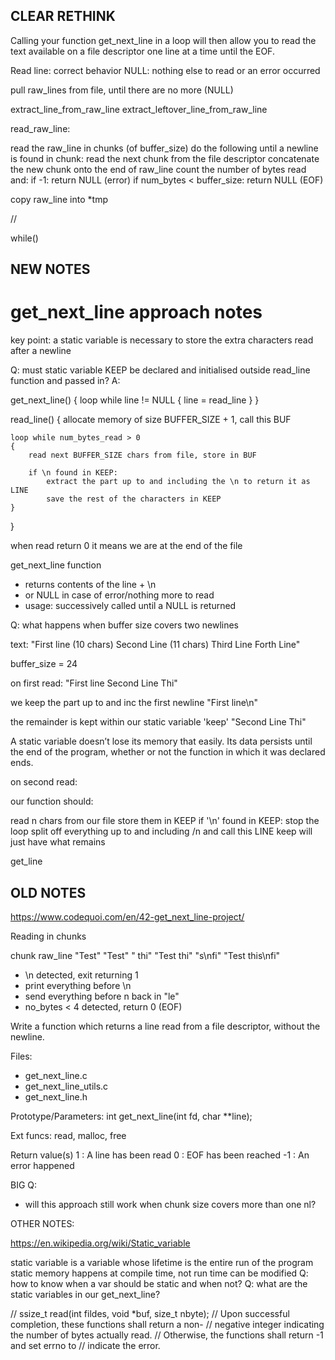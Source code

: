 ## CLEAR RETHINK

 Calling your function get_next_line in a loop will then allow you to read the text available on a file descriptor one line at a time until the EOF.

Read line: correct behavior
NULL: nothing else to read or an error occurred

pull raw_lines from file, until there are no more (NULL)


extract_line_from_raw_line
extract_leftover_line_from_raw_line

read_raw_line:

read the raw_line in chunks (of buffer_size)
do the following until a newline is found in chunk:
	read the next chunk from the file descriptor
	concatenate the new chunk onto the end of raw_line
	count the number of bytes read and:
		if -1: return NULL (error)
		if num_bytes < buffer_size: return NULL (EOF)

copy raw_line into *tmp


//


while()



## NEW NOTES

# get_next_line approach notes

key point: a static variable is necessary to store the extra characters read after a newline

Q: must static variable KEEP be declared and initialised outside read_line function and passed in?
A: 

get_next_line()
{
	loop while line != NULL
	{
		line = read_line
	}
}

read_line()
{
	allocate memory of size BUFFER_SIZE + 1, call this BUF

	loop while num_bytes_read > 0
	{
		read next BUFFER_SIZE chars from file, store in BUF

		if \n found in KEEP:
			extract the part up to and including the \n to return it as LINE
			save the rest of the characters in KEEP
	}

}



when read return 0 it means we are at the end of the file

get_next_line function
- returns contents of the line + \n
- or NULL in case of error/nothing more to read
- usage: successively called until a NULL is returned

Q: what happens when buffer size covers two newlines


text:
"First line (10 chars)
Second Line (11 chars)
Third Line
Forth Line"

buffer_size = 24

on first read:
"First line 
Second Line 
Thi"

we keep the part up to and inc the first newline
"First line\n"

the remainder is kept within our static variable 'keep'
"Second Line 
Thi"

A static variable doesn’t lose its memory that easily. Its data persists until the end of the program, whether or not the function in which it was declared ends.

on second read:

our function should:

read n chars from our file
store them in KEEP
if '\n' found in KEEP:
	stop the loop
	split off everything up to and including /n and call this LINE
keep will just have what remains


get_line



## OLD NOTES
https://www.codequoi.com/en/42-get_next_line-project/

Reading in chunks

chunk		raw_line
"Test"		"Test"
" thi"		"Test thi"
"s\nfi"		"Test this\nfi"
- \n detected, exit returning 1
- print everything before \n
- send everything before n back in
"le"
- no_bytes < 4 detected, return 0 (EOF)

Write a function which returns a line read from a file descriptor, without the newline.

Files:
- get_next_line.c
- get_next_line_utils.c
- get_next_line.h

Prototype/Parameters:
int get_next_line(int fd, char **line);

Ext funcs:
read, malloc, free

Return value(s)
1 : A line has been read
0 : EOF has been reached
-1 : An error happened

BIG Q:
- will this approach still work when chunk size covers more than one nl?

OTHER NOTES:

https://en.wikipedia.org/wiki/Static_variable

static variable is a variable whose lifetime is the entire run of the program
static memory happens at compile time, not run time
can be modified
Q: how to know when a var should be static and when not?
Q: what are the static variables in our get_next_line?

// ssize_t read(int fildes, void *buf, size_t nbyte);
// Upon successful completion, these functions shall return a non-
//        negative integer indicating the number of bytes actually read.
//        Otherwise, the functions shall return -1 and set errno to
//        indicate the error.